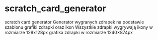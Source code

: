 # scratch_card_generator
scratch card generator
Generator wygranych zdrapek na podstawie szablonu grafiki zdrapki oraz ikon
Wszystkie zdrapki wygrywają
ikony w rozmiarze 128x128px
grafika zdrapki w rozmiarze 1240×874px
